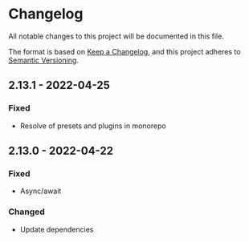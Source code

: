 
# Changelog
All notable changes to this project will be documented in this file.

The format is based on [Keep a Changelog](https://keepachangelog.com/en/1.0.0/),
and this project adheres to [Semantic Versioning](https://semver.org/spec/v2.0.0.html).

## 2.13.1 - 2022-04-25
### Fixed
- Resolve of presets and plugins in monorepo

## 2.13.0 - 2022-04-22
### Fixed
- Async/await
### Changed
- Update dependencies
